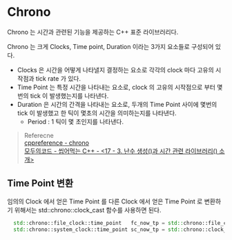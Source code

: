 # Chrono
Chrono 는 시간과 관련된 기능을 제공하는 C++ 표준 라이브러리다.

Chrono 는 크게 Clocks, Time point, Duration 이라는 3가지 요소들로 구성되어 있다.

* Clocks 은 시간을 어떻게 나타낼지 결정하는 요소로 각각의 clock 마다 고유의 시작점과 tick rate 가 있다.
* Time Point 는 특정 시간을 나타내는 요소로, clock 의 고유의 시작점으로 부터 몇번의 tick 이 발생했는지를 나타낸다.
* Duration 은 시간의 간격을 나타내는 요소로, 두개의 Time Point 사이에 몇번의 tick 이 발생했고 한 틱이 몇초의 시간을 의미하는지를 나타낸다.
  *  Period : 1 틱이 몇 초인지를 나타낸다.

> Referecne  
> [cppreference - chrono](https://en.cppreference.com/w/cpp/chrono)  
> [모두의코드 - 씹어먹는 C++ - <17 - 3. 난수 생성(<random>)과 시간 관련 라이브러리(<chrono>) 소개>](https://modoocode.com/304)  

## Time Point 변환
임의의 Clock 에서 얻은 Time Point 를 다른 Clock 에서 얻은 Time Point 로 변환하기 위해서는 std::chrono::clock_cast 함수를 사용하면 된다.

```cpp
  std::chrono::file_clock::time_point   fc_now_tp = std::chrono::file_clock::now();  
  std::chrono::system_clock::time_point sc_now_tp = std::chrono::clock_cast<std::chrono::system_clock>( fc_now_tp );
```



